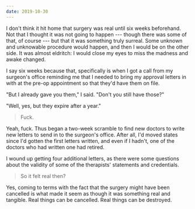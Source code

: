 ```yaml
---
date: 2019-10-30
---
```


I don't think it hit home that surgery was real until six weeks beforehand. Not that I thought it was not going to happen --- though there was some of that, of course --- but that it was something truly surreal. Some unknown and unknowable procedure would happen, and then I would be on the other side. It was almost eldritch: I would close my eyes to miss the madness and awake changed.

I say six weeks because that, specifically is when I got a call from my surgeon's office reminding me that I needed to bring my approval letters in with at the pre-op appointment so that they'd have them on file.

"But I already gave you them," I said. "Don't you still have those?"

"Well, yes, but they expire after a year."

> Fuck.

Yeah, fuck. Thus began a two-week scramble to find new doctors to write new letters to send in to the surgeon's office. After all, I'd moved states since I'd gotten the first letters written, and even if I hadn't, one of the doctors who had written one had retired.

I wound up getting four additional letters, as there were some questions about the validity of some of the therapists' statements and credentials.

> So it felt real then?

Yes, coming to terms with the fact that the surgery might have been cancelled is what made it seem as though it was something real and tangible. Real things can be cancelled. Real things can be destroyed.
